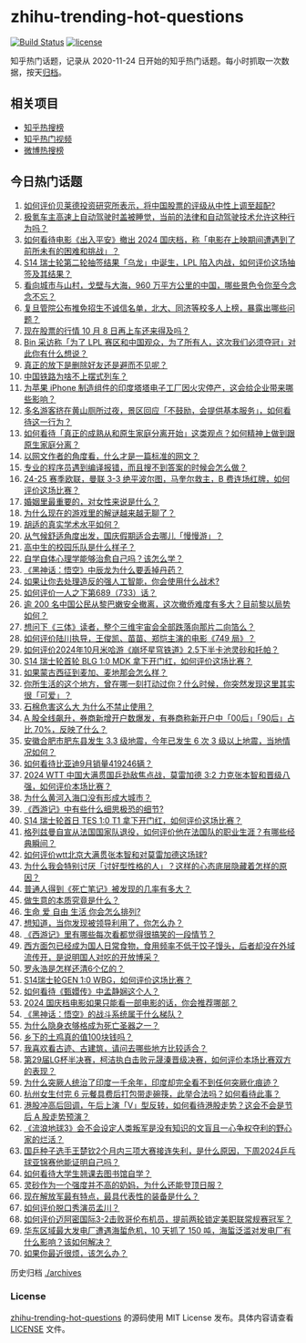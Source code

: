 # zhihu-trending-hot-questions

[![Build Status](https://github.com/justjavac/zhihu-trending-hot-questions/workflows/ci/badge.svg?branch=master)](https://github.com/justjavac/zhihu-trending-hot-questions/actions)
[![license](https://img.shields.io/github/license/justjavac/zhihu-trending-hot-questions)](https://github.com/justjavac/zhihu-trending-hot-questions/blob/master/LICENSE)

知乎热门话题，记录从 2020-11-24
日开始的知乎热门话题。每小时抓取一次数据，按天[归档](./archives)。

## 相关项目

- [知乎热搜榜](https://github.com/justjavac/zhihu-trending-top-search)
- [知乎热门视频](https://github.com/justjavac/zhihu-trending-hot-video)
- [微博热搜榜](https://github.com/justjavac/weibo-trending-hot-search)

## 今日热门话题

<!-- BEGIN -->
<!-- 最后更新时间 Fri Oct 04 2024 12:09:32 GMT+0800 (China Standard Time) -->

1. [如何评价贝莱德投资研究所表示，将中国股票的评级从中性上调至超配?](https://www.zhihu.com/question/710651180)
1. [极氪车主高速上自动驾驶时盖被睡觉，当前的法律和自动驾驶技术允许这种行为吗？](https://www.zhihu.com/question/728626015)
1. [如何看待电影《出入平安》撤出 2024 国庆档，称「电影在上映期间遭遇到了前所未有的困难和挑战」？](https://www.zhihu.com/question/731085243)
1. [S14 瑞士轮第二轮抽签结果「乌龙」中诞生，LPL 陷入内战，如何评价这场抽签及其结果？](https://www.zhihu.com/question/733001399)
1. [看向城市与山村，戈壁与大海，960 万平方公里的中国，哪些景色令你至今念念不忘？](https://www.zhihu.com/question/667514899)
1. [复旦管院公布推免招生不诚信名单，北大、同济等校多人上榜，暴露出哪些问题？](https://www.zhihu.com/question/729606763)
1. [现在股票的行情 10 月 8 日再上车还来得及吗？](https://www.zhihu.com/question/722965615)
1. [Bin 采访称「为了 LPL 赛区和中国观众，为了所有人，这次我们必须夺冠」对此你有什么想说？](https://www.zhihu.com/question/705966755)
1. [真正的放下是删除好友还是避而不见呢？](https://www.zhihu.com/question/701128683)
1. [中国铁路为啥不上摆式列车？](https://www.zhihu.com/question/667761941)
1. [为苹果 iPhone 制造组件的印度塔塔电子工厂因火灾停产，这会给企业带来哪些影响？](https://www.zhihu.com/question/682326170)
1. [多名游客挤在黄山厕所过夜，景区回应「不鼓励，会提供基本服务」，如何看待这一行为？](https://www.zhihu.com/question/730967953)
1. [如何看待「真正的成熟从和原生家庭分离开始」这类观点？如何精神上做到跟原生家庭分离？](https://www.zhihu.com/question/671400737)
1. [以网文作者的角度看，什么才是一篇标准的网文？](https://www.zhihu.com/question/693774770)
1. [专业的程序员遇到编译报错，而且搜不到答案的时候会怎么做？](https://www.zhihu.com/question/665680127)
1. [24-25 赛季欧联，曼联 3-3 绝平波尔图，马奎尔救主，B 费连场红牌，如何评价这场比赛？](https://www.zhihu.com/question/733035827)
1. [婚姻里最重要的，对女性来说是什么？](https://www.zhihu.com/question/700865442)
1. [为什么现在的游戏里的解谜越来越无聊了？](https://www.zhihu.com/question/649224787)
1. [胡适的真实学术水平如何？](https://www.zhihu.com/question/631203290)
1. [从气候舒适角度出发，国庆假期适合去哪儿「慢慢游」？](https://www.zhihu.com/question/667500838)
1. [高中生的校园乐队是什么样子？](https://www.zhihu.com/question/575507865)
1. [自学自体心理学能够治愈自己吗？该怎么学？](https://www.zhihu.com/question/666945219)
1. [《黑神话：悟空》中辰龙为什么要丢掉丹药？](https://www.zhihu.com/question/665966917)
1. [如果让你去处理造反的强人工智能，你会使用什么战术?](https://www.zhihu.com/question/718485679)
1. [如何评价一人之下第689（733）话？](https://www.zhihu.com/question/732406703)
1. [逾 200 名中国公民从黎巴嫩安全撤离，这次撤侨难度有多大？目前黎以局势如何？](https://www.zhihu.com/question/709749332)
1. [想问下《三体》读者，整个三维宇宙会全部跌落向那片二向箔么？](https://www.zhihu.com/question/23002971)
1. [如何评价陆川执导，王俊凯、苗苗、郑恺主演的电影《749 局》？](https://www.zhihu.com/question/673428856)
1. [如何评价2024年10月米哈游《崩坏星穹铁道》2.5下半卡池灵砂和托帕？](https://www.zhihu.com/question/708489743)
1. [S14 瑞士轮首轮 BLG 1:0 MDK 拿下开门红，如何评价这场比赛？](https://www.zhihu.com/question/730164735)
1. [如果蒙古西征到麦加、麦地那会怎么样？](https://www.zhihu.com/question/572119085)
1. [你所生活的这个地方，曾在哪一刻打动过你？什么时候，你突然发现这里其实很「可爱」？](https://www.zhihu.com/question/667514842)
1. [石棉危害这么大 为什么不禁止使用？](https://www.zhihu.com/question/24929322)
1. [A 股全线飙升，券商新增开户数爆发，有券商称新开户中「00后」「90后」占比 70%，反映了什么？](https://www.zhihu.com/question/697099368)
1. [安徽合肥市肥东县发生 3.3 级地震，今年已发生 6 次 3 级以上地震，当地情况如何？](https://www.zhihu.com/question/708416616)
1. [如何看待比亚迪9月销量419246辆？](https://www.zhihu.com/question/709987934)
1. [2024 WTT 中国大满贯国乒劲敌焦点战，莫雷加德 3:2 力克张本智和晋级八强，如何评价本场比赛？](https://www.zhihu.com/question/728341428)
1. [为什么黄河入海口没有形成大城市？](https://www.zhihu.com/question/24789028)
1. [《西游记》中有些什么细思极恐的细节?](https://www.zhihu.com/question/340882306)
1. [S14 瑞士轮首日 TES 1:0 T1 拿下开门红，如何评价这场比赛？](https://www.zhihu.com/question/730910020)
1. [格列兹曼自宣从法国国家队退役，如何评价他在法国队的职业生涯？有哪些经典瞬间？](https://www.zhihu.com/question/699224254)
1. [如何评价wtt北京大满贯张本智和对莫雷加德这场球?](https://www.zhihu.com/question/728312975)
1. [为什么我会特别讨厌「讨好型性格的人」？这样的心态底层隐藏着怎样的原因？](https://www.zhihu.com/question/671400754)
1. [普通人得到《死亡笔记》被发现的几率有多大？](https://www.zhihu.com/question/663813428)
1. [做生意的本质究竟是什么？](https://www.zhihu.com/question/661898402)
1. [生命 爱 自由 生活 你会怎么排列?](https://www.zhihu.com/question/663838579)
1. [想知道，当你发现被领导利用了，你怎么办？](https://www.zhihu.com/question/701244860)
1. [《西游记》里有哪些每次看都觉得很搞笑的一段情节？](https://www.zhihu.com/question/493134052)
1. [西方面包已经成为国人日常食物，食用频率不低于饺子馒头，后者却没在外域流传开，是说明国人对吃的开放博采？](https://www.zhihu.com/question/267835749)
1. [罗永浩是怎样还清6个亿的？](https://www.zhihu.com/question/498899490)
1. [S14瑞士轮GEN 1:0 WBG，如何评价这场比赛？](https://www.zhihu.com/question/731517922)
1. [如何看待《甄嬛传》中孟静娴这个人？](https://www.zhihu.com/question/447167009)
1. [2024 国庆档电影如果只能看一部电影的话，你会推荐哪部？](https://www.zhihu.com/question/702547137)
1. [《黑神话：悟空》的战斗系统属于什么梯队？](https://www.zhihu.com/question/664874072)
1. [为什么隐身衣够格成为死亡圣器之一？](https://www.zhihu.com/question/431259399)
1. [乡下的土鸡真的值100块钱吗？](https://www.zhihu.com/question/291030601)
1. [我喜欢看古迹、古建筑，请问去哪些地方比较适合？](https://www.zhihu.com/question/666943128)
1. [第29届LG杯半决赛，柯洁执白击败元晟溱晋级决赛，如何评价本场比赛双方的表现？](https://www.zhihu.com/question/717904097)
1. [为什么突厥人统治了印度一千余年，印度却完全看不到任何突厥化痕迹？](https://www.zhihu.com/question/624726803)
1. [杭州女生付完 6 元餐具费后打包带走碗筷，此举合法吗？如何看待此事？](https://www.zhihu.com/question/722168940)
1. [港股冲高后回调，午后上演「V」型反转，如何看待港股走势？这会不会是节后 A 股走势预演？](https://www.zhihu.com/question/726634555)
1. [《流浪地球3》会不会设定人类叛军是没有知识的文盲且一心争权夺利的野心家的烂活？](https://www.zhihu.com/question/667570640)
1. [国乒种子选手王楚钦2个月内三项大赛接连失利，是什么原因，下周2024乒乓球亚锦赛他能证明自己吗？](https://www.zhihu.com/question/716591716)
1. [如何看待大学生翘课去图书馆自学？](https://www.zhihu.com/question/667844424)
1. [灵砂作为一个强度并不高的奶妈，为什么还能登顶日服？](https://www.zhihu.com/question/723000606)
1. [现在解放军最有特点，最具代表性的装备是什么？](https://www.zhihu.com/question/24784338)
1. [如何评价脱口秀演员孟川？](https://www.zhihu.com/question/491612391)
1. [如何评价迈阿密国际3-2击败哥伦布机员，提前两轮锁定美职联常规赛冠军？](https://www.zhihu.com/question/726170779)
1. [华东区域最大发电厂遭遇海蜇危机，10 天抓了 150 吨，海蜇泛滥对发电厂有什么影响？该如何解决？](https://www.zhihu.com/question/670008623)
1. [如果你最近很烦，该怎么办？](https://www.zhihu.com/question/718396207)

<!-- END -->

历史归档 [./archives](./archives)

### License

[zhihu-trending-hot-questions](https://github.com/justjavac/zhihu-trending-hot-questions)
的源码使用 MIT License 发布。具体内容请查看 [LICENSE](./LICENSE) 文件。
